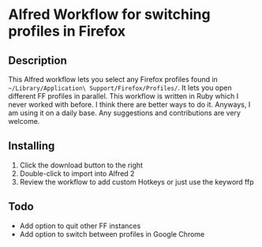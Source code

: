 # Alfred Workflow for switching profiles in Firefox

## Description
This Alfred workflow lets you select any Firefox profiles found in `~/Library/Application\ Support/Firefox/Profiles/`. It lets you open different FF profiles in parallel. This workflow is written in Ruby which I never worked with before. I think there are better ways to do it. Anyways, I am using it on a daily base. Any suggestions and contributions are very welcome.

## Installing
1. Click the download button to the right
2. Double-click to import into Alfred 2
3. Review the workflow to add custom Hotkeys or just use the keyword ffp

## Todo
* Add option to quit other FF instances
* Add option to switch between profiles in Google Chrome
